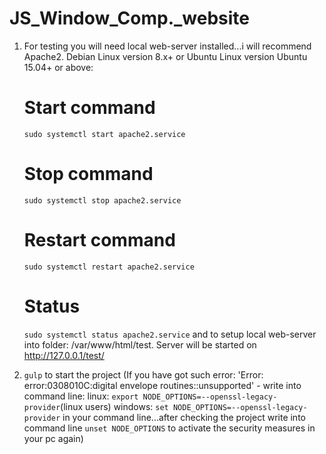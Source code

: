 # JS_Window_Comp._website

1. For testing you will need local web-server installed...i will recommend Apache2. Debian Linux version 8.x+ or Ubuntu Linux version Ubuntu 15.04+ or above: 
    # Start command #
    `sudo systemctl start apache2.service`
    # Stop command #
    `sudo systemctl stop apache2.service`
    # Restart command #
    `sudo systemctl restart apache2.service`
    # Status #
    `sudo systemctl status apache2.service`
and to setup local web-server into folder: /var/www/html/test.
Server will be started on http://127.0.0.1/test/ 

2. `gulp` to start the project
(If you have got such error: 'Error: error:0308010C:digital envelope routines::unsupported' - write into command line: 
    linux: `export NODE_OPTIONS=--openssl-legacy-provider`(linux users) 
    windows: `set NODE_OPTIONS=--openssl-legacy-provider`
in your command line...after checking the project write into command line `unset NODE_OPTIONS` to activate the security measures in your pc again)

